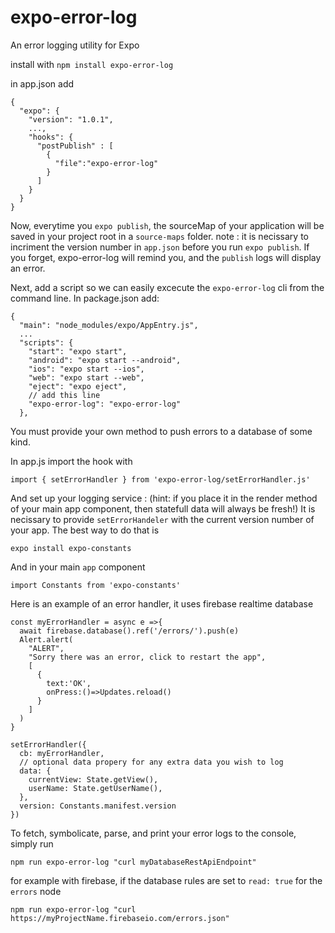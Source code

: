 # expo-error-log
An error logging utility for Expo

install with
`npm install expo-error-log`

in app.json add
```
{
  "expo": {
    "version": "1.0.1",
    ...,
    "hooks": {
      "postPublish" : [
        {
          "file":"expo-error-log"
        }
      ]
    }
  }
}
```
Now, everytime you `expo publish`, the sourceMap of your application will be saved in your project root in a `source-maps` folder.
note : it is necissary to incriment the version number in `app.json` before you run `expo publish`.
If you forget, expo-error-log will remind you, and the `publish` logs will display an error.

Next, add a script so we can easily excecute the `expo-error-log` cli from the command line. In package.json add:
```
{
  "main": "node_modules/expo/AppEntry.js",
  ...
  "scripts": {
    "start": "expo start",
    "android": "expo start --android",
    "ios": "expo start --ios",
    "web": "expo start --web",
    "eject": "expo eject",
    // add this line
    "expo-error-log": "expo-error-log"
  },

```

You must provide your own method to push errors to a database of some kind.

In app.js import the hook with

`import { setErrorHandler } from 'expo-error-log/setErrorHandler.js'`

And set up your logging service :
(hint: if you place it in the render method of your main app component, then statefull data will always be fresh!)
It is necissary to provide `setErrorHandeler` with the current version number of your app. The best way to do that is

```
expo install expo-constants
```
And in your main `app` component
```
import Constants from 'expo-constants'
```

Here is an example of an error handler, it uses firebase realtime database

```
const myErrorHandler = async e =>{
  await firebase.database().ref('/errors/').push(e)
  Alert.alert(
    "ALERT", 
    "Sorry there was an error, click to restart the app",
    [
      {
        text:'OK',
        onPress:()=>Updates.reload()
      }
    ]
  )
}

setErrorHandler({
  cb: myErrorHandler,
  // optional data propery for any extra data you wish to log
  data: {
    currentView: State.getView(),
    userName: State.getUserName(),
  },
  version: Constants.manifest.version
})
```

To fetch, symbolicate, parse, and print your error logs to the console, simply run

`npm run expo-error-log "curl myDatabaseRestApiEndpoint"`

for example with firebase, if the database rules are set to `read: true` for the `errors` node

`npm run expo-error-log "curl https://myProjectName.firebaseio.com/errors.json"`

